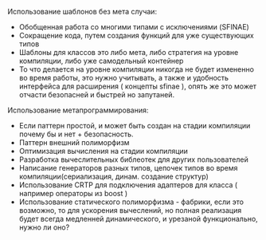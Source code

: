 Использование шаблонов без мета случаи:
 - Обобщенная работа со многими типами с исключениями (SFINAE)
 - Сокращение кода, путем создания функций для уже существующих типов
 - Шаблоны для классов это либо мета, либо стратегия на уровне компиляции, либо уже самодельный контейнер
 - То что делается на уровне компиляции никогда не будет измененно во время работы, это нужно учитывать, а
также и удобность интерфейса для расширения ( концепты sfinae ), опять же это может отчасти безопасней и быстрей но запутаней.

Использование метапрограммирования:
 - Если паттерн простой, и может быть создан на стадии компиляции почему бы и нет + безопасность.
 - Паттерн внешний полиморфизм
 - Оптимизация вычисления на стадии компиляции 
 - Разработка вычеслительных библеотек для других пользователей
 - Написание генераторов разных типов, цепочек типов во время компиляции(сериализация, динам. создание структур)
 - Использование CRTP для подключения адаптеров для класса ( например операторы из boost )
 - Использование статического полиморфизма - фабрики, если это возможно, то для ускорения вычеслений, но
полная реализация будет всегда медленней динамического, и урезаной функционально, нужно ли оно?

